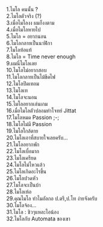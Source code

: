 1.ไมโล คนนั้น ?  
2.ไมโลตัวจริง (?)  
3.เมื่อไมโลงง ผมก็งงตาม  
4.เมื่อไมโลหายไป  
5.ไมโล = อยากนอน  
6.ไมโลกลายเป็นนาฬิกา  
7.ไมโลท้อแท้  
8.ไมโล = Time never enough  
9.ผมนี่ไมโลเลย  
10.ไมโลไม่อยากสอบ  
11.ไมโลกลายเป็นไม้ขีดไฟ  
12.ไมโลปิดเทอม  
13.ไมโลเท  
14.ไมโลจะนอน  
15.ไมโลอยากเล่นเกม  
16.เมื่อไมโลตัวปลอมทำโจทย์ Jittat  
17.ไมโลหมด Passion ;-;  
18.ไมโลไม่มี Passion  
19.ไมโลใกล้ตาย  
20.ไมโลเอาที่สบายใจเลยครับ...  
21.ไมโลอยากพัก  
22.ไมโลเบื่อมาก  
23.ไมโลเครียด  
24.ไมโลไม่ไหวแล้ว  
25.ไมโลเกิดอะไรขึ้น  
26.ไมโลปวดหัว  
27.ไมโลจะเป็นบ้า  
28.ไมโลเห้อ  
29.คุณไมโล ทำไมอัลกอ ป.ตรี,ป.โท ง่ายจังครับ  
30.ไมโลจ้อง...  
31.ไมโล : ชิวๆแหละไอน้อง  
32.ไมโลกับ Automata ของเขา
